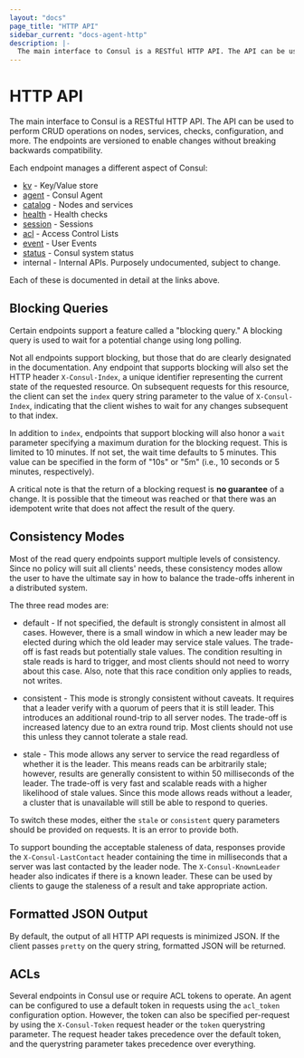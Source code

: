 ```yaml
---
layout: "docs"
page_title: "HTTP API"
sidebar_current: "docs-agent-http"
description: |-
  The main interface to Consul is a RESTful HTTP API. The API can be used to perform CRUD operations on nodes, services, checks, configuration, and more. The endpoints are versioned to enable changes without breaking backwards compatibility.
---
```


# HTTP API

The main interface to Consul is a RESTful HTTP API. The API can be used to perform CRUD
operations on nodes, services, checks, configuration, and more. The endpoints are versioned
to enable changes without breaking backwards compatibility.

Each endpoint manages a different aspect of Consul:

* [kv](http/kv.html) - Key/Value store
* [agent](http/agent.html) - Consul Agent
* [catalog](http/catalog.html) - Nodes and services
* [health](http/health.html) - Health checks
* [session](http/session.html) - Sessions
* [acl](http/acl.html) - Access Control Lists
* [event](http/event.html) - User Events
* [status](http/status.html) - Consul system status
* internal - Internal APIs. Purposely undocumented, subject to change.

Each of these is documented in detail at the links above.

## Blocking Queries

Certain endpoints support a feature called a "blocking query." A blocking query
is used to wait for a potential change using long polling.

Not all endpoints support blocking, but those that do are clearly designated in the
documentation.  Any endpoint that supports blocking will also set the HTTP header
`X-Consul-Index`, a unique identifier representing the current state of the
requested resource.  On subsequent requests for this resource, the client can set the `index`
query string parameter to the value of `X-Consul-Index`, indicating that the client wishes
to wait for any changes subsequent to that index.

In addition to `index`, endpoints that support blocking will also honor a `wait`
parameter specifying a maximum duration for the blocking request. This is limited to
10 minutes. If not set, the wait time defaults to 5 minutes. This value can be specified
in the form of "10s" or "5m" (i.e., 10 seconds or 5 minutes, respectively).

A critical note is that the return of a blocking request is **no guarantee** of a change. It
is possible that the timeout was reached or that there was an idempotent write that does
not affect the result of the query.

## Consistency Modes

Most of the read query endpoints support multiple levels of consistency. Since no policy will
suit all clients' needs, these consistency modes allow the user to have the ultimate say in
how to balance the trade-offs inherent in a distributed system.

The three read modes are:

* default - If not specified, the default is strongly consistent in almost all cases. However,
  there is a small window in which a new leader may be elected during which the old leader may
  service stale values. The trade-off is fast reads but potentially stale values. The condition
  resulting in stale reads is hard to trigger, and most clients should not need to worry about
  this case.  Also, note that this race condition only applies to reads, not writes.

* consistent - This mode is strongly consistent without caveats. It requires
  that a leader verify with a quorum of peers that it is still leader. This
  introduces an additional round-trip to all server nodes. The trade-off is
  increased latency due to an extra round trip. Most clients should not use this
  unless they cannot tolerate a stale read.

* stale - This mode allows any server to service the read regardless of whether
  it is the leader. This means reads can be arbitrarily stale; however, results are generally
  consistent to within 50 milliseconds of the leader. The trade-off is very fast and
  scalable reads with a higher likelihood of stale values. Since this mode allows reads without
  a leader, a cluster that is unavailable will still be able to respond to queries.

To switch these modes, either the `stale` or `consistent` query parameters
should be provided on requests. It is an error to provide both.

To support bounding the acceptable staleness of data, responses provide the `X-Consul-LastContact`
header containing the time in milliseconds that a server was last contacted by the leader node.
The `X-Consul-KnownLeader` header also indicates if there is a known leader. These can be used
by clients to gauge the staleness of a result and take appropriate action.

## Formatted JSON Output

By default, the output of all HTTP API requests is minimized JSON.  If the client passes `pretty`
on the query string, formatted JSON will be returned.

## ACLs

Several endpoints in Consul use or require ACL tokens to operate. An agent
can be configured to use a default token in requests using the `acl_token`
configuration option. However, the token can also be specified per-request
by using the `X-Consul-Token` request header or the `token` querystring
parameter. The request header takes precedence over the default token, and
the querystring parameter takes precedence over everything.
